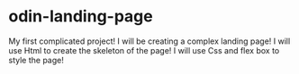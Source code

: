# odin-landing-page
My first complicated project!
I will be creating a complex landing page!
I will use Html to create the skeleton of the page!
I will use Css and flex box to style the page!